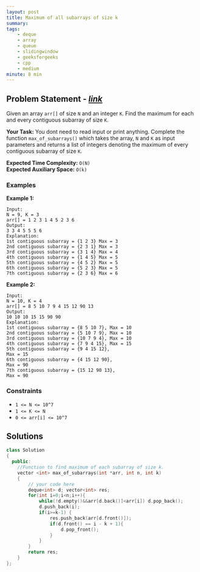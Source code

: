```yaml
---
layout: post
title: Maximum of all subarrays of size k               
summary:
tags:
    - deque
    - array
    - queue
    - slidingwindow
    - geeksforgeeks
    - cpp
    - medium
minute: 8 min
---
```


## Problem Statement - [*link*](https://practice.geeksforgeeks.org/problems/maximum-of-all-subarrays-of-size-k3101/0/?track=DSASP-Deque&batchId=154)  

Given an array `arr[]` of size `N` and an integer `K`. Find the maximum for each and every contiguous subarray of size `K`.


**Your Task:** 
You dont need to read input or print anything. Complete the function `max_of_subarrays()` which takes the array, `N` and `K` as input parameters and returns a list of integers denoting the maximum of every contiguous subarray of size `K`. 


**Expected Time Complexity:** `O(N)`            
**Expected Auxiliary Space:** `O(k)` 


### Examples

**Example 1:**   
```
Input:
N = 9, K = 3
arr[] = 1 2 3 1 4 5 2 3 6
Output: 
3 3 4 5 5 5 6 
Explanation: 
1st contiguous subarray = {1 2 3} Max = 3
2nd contiguous subarray = {2 3 1} Max = 3
3rd contiguous subarray = {3 1 4} Max = 4
4th contiguous subarray = {1 4 5} Max = 5
5th contiguous subarray = {4 5 2} Max = 5
6th contiguous subarray = {5 2 3} Max = 5
7th contiguous subarray = {2 3 6} Max = 6
```


**Example 2:**   
```
Input:
N = 10, K = 4
arr[] = 8 5 10 7 9 4 15 12 90 13
Output: 
10 10 10 15 15 90 90
Explanation: 
1st contiguous subarray = {8 5 10 7}, Max = 10
2nd contiguous subarray = {5 10 7 9}, Max = 10
3rd contiguous subarray = {10 7 9 4}, Max = 10
4th contiguous subarray = {7 9 4 15}, Max = 15
5th contiguous subarray = {9 4 15 12}, 
Max = 15
6th contiguous subarray = {4 15 12 90},
Max = 90
7th contiguous subarray = {15 12 90 13}, 
Max = 90

```


### Constraints

+ `1 <= N <= 10^7`
+ `1 <= K <= N`
+ `0 <= arr[i] <= 10^7`

## Solutions

```cpp
class Solution
{
  public:
    //Function to find maximum of each subarray of size k.
    vector <int> max_of_subarrays(int *arr, int n, int k)
    {
        // your code here
        deque<int> d; vector<int> res;
        for(int i=0;i<n;i++){
            while(!d.empty()&&arr[d.back()]<arr[i]) d.pop_back();
            d.push_back(i);
            if(i>=k-1) {
                res.push_back(arr[d.front()]);
                if(d.front() == i - k + 1){
                    d.pop_front();
                }
            }
        }
        return res;
    }
};
```

